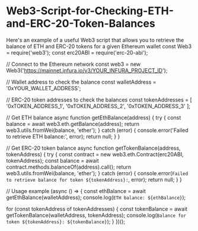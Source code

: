 # Web3-Script-for-Checking-ETH-and-ERC-20-Token-Balances
Here's an example of a useful Web3 script that allows you to retrieve the balance of ETH and ERC-20 tokens for a given Ethereum wallet
const Web3 = require('web3');
const erc20ABI = require('erc-20-abi');

// Connect to the Ethereum network
const web3 = new Web3('https://mainnet.infura.io/v3/YOUR_INFURA_PROJECT_ID');

// Wallet address to check the balance
const walletAddress = '0xYOUR_WALLET_ADDRESS';

// ERC-20 token addresses to check the balances
const tokenAddresses = [
  '0xTOKEN_ADDRESS_1',
  '0xTOKEN_ADDRESS_2',
  '0xTOKEN_ADDRESS_3'
];

// Get ETH balance
async function getEthBalance(address) {
  try {
    const balance = await web3.eth.getBalance(address);
    return web3.utils.fromWei(balance, 'ether');
  } catch (error) {
    console.error('Failed to retrieve ETH balance:', error);
    return null;
  }
}

// Get ERC-20 token balance
async function getTokenBalance(address, tokenAddress) {
  try {
    const contract = new web3.eth.Contract(erc20ABI, tokenAddress);
    const balance = await contract.methods.balanceOf(address).call();
    return web3.utils.fromWei(balance, 'ether');
  } catch (error) {
    console.error(`Failed to retrieve balance for token ${tokenAddress}:`, error);
    return null;
  }
}

// Usage example
(async () => {
  const ethBalance = await getEthBalance(walletAddress);
  console.log(`ETH balance: ${ethBalance}`);

  for (const tokenAddress of tokenAddresses) {
    const tokenBalance = await getTokenBalance(walletAddress, tokenAddress);
    console.log(`Balance for token ${tokenAddress}: ${tokenBalance}`);
  }
})();
